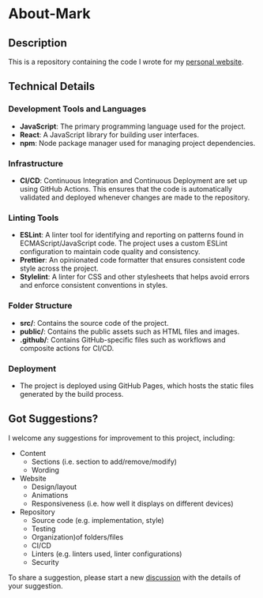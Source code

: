 # About-Mark
## Description
This is a repository containing the code I wrote for my [personal website](https://mark-mekhail.github.io/About-Mark/).

## Technical Details
### Development Tools and Languages
- **JavaScript**: The primary programming language used for the project.
- **React**: A JavaScript library for building user interfaces.
- **npm**: Node package manager used for managing project dependencies.

### Infrastructure
- **CI/CD**: Continuous Integration and Continuous Deployment are set up using GitHub Actions. This ensures that the code is automatically validated and deployed whenever changes are made to the repository.

### Linting Tools
- **ESLint**: A linter tool for identifying and reporting on patterns found in ECMAScript/JavaScript code. The project uses a custom ESLint configuration to maintain code quality and consistency.
- **Prettier**: An opinionated code formatter that ensures consistent code style across the project.
- **Stylelint**: A linter for CSS and other stylesheets that helps avoid errors and enforce consistent conventions in styles.

### Folder Structure
- **src/**: Contains the source code of the project.
- **public/**: Contains the public assets such as HTML files and images.
- **.github/**: Contains GitHub-specific files such as workflows and composite actions for CI/CD.

### Deployment
- The project is deployed using GitHub Pages, which hosts the static files generated by the build process.

## Got Suggestions?
I welcome any suggestions for improvement to this project, including:
- Content
  - Sections (i.e. section to add/remove/modify)
  - Wording
- Website
  - Design/layout
  - Animations
  - Responsiveness (i.e. how well it displays on different devices)
- Repository
  - Source code (e.g. implementation, style)
  - Testing
  - Organization)of folders/files
  - CI/CD
  - Linters (e.g. linters used, linter configurations)
  - Security

To share a suggestion, please start a new [discussion](https://github.com/Mark-Mekhail/About-Mark/discussions/categories/ideas) with the details of your suggestion.
